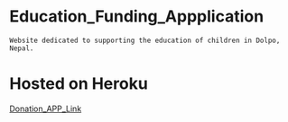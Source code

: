 # Education_Funding_Appplication
```
Website dedicated to supporting the education of children in Dolpo, Nepal.
```
# Hosted on Heroku
[Donation_APP_Link](https://thawing-harbor-91342.herokuapp.com/)
